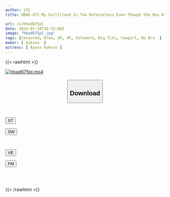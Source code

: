 ```yaml
---
author: j91
title: HBAD-675 My Girlfriend Is Too Defenseless Even Though She Has Divine Breasts That Were Targeted By My Friends... Kokoro Ayase

url: /v/hbad675pl
date: 2024-01-10T16:15:00Z
image: "hbad675pl.jpg"
tags: [Censored, Blow, 3P, 4P, Solowork, Big Tits, Cowgirl, No Bra	]
maker: [ Hibino  ]
actress: [ Ayase Kokoro ]
---
```



{{< rawhtml >}}

<div class="video" data-videoid="rKLaxRdAv2UY8z">
    <a href="javascript:;">
        <img src="/v/hbad675pl/hbad675pl.jpg" width="WIDTH" height="HEIGHT" alt="hbad675pl.mp4" loading="lazy">
    </a>
</div>

<script type="text/javascript" src="https://j91.asia/asset/on-demand-st.js"></script>

<br>
  <link rel="stylesheet" href="https://j91.asia/asset/bs5.css">
  
  <center>
  <button class="btn btn-primary" type="button" data-bs-toggle="collapse" data-bs-target=".multi-collapse" aria-expanded="false" aria-controls="multiCollapseExample1 multiCollapseExample2"><h2>Download</h2></button></center>
</p>
<div class="row">
  <div class="col">
    <div class="collapse multi-collapse" id="multiCollapseExample1">
      <div class="card card-body">
	      	      <br>
<div class="buttons">  
<p><a href="https://streamtape.to/v/rKLaxRdAv2UY8z" target="_blank"><button class="btn-hover color-3"><i class="fa fa-download"></i> ST</button></a></p>
<p><a href="https://flaswish.com/dol3vdgs7yjz" target="_blank"><button class="btn-hover color-2"><i class="fa fa-download"></i> SW</button></a></p></div>
    </div>
  </div>
</div>
  <div class="col">
    <div class="collapse multi-collapse" id="multiCollapseExample2">
      <div class="card card-body">
	      <br>
<div class="buttons">
<p><a href="https://veev.to/d/219DsaYfXpqVlASbummNuMls3FC55uYSYY2mIBN" target="_blank"><button class="btn-hover color-9"><i class="fa fa-download"></i> VE</button></a></p>
<p><a href="https://filemoon.sx/d/ra6o70qghtrs/HBAD-675" target="_blank"><button class="btn-hover color-8"><i class="fa fa-download"></i> FM</button></a></p></div>
<br><br>
      </div>
    </div>
  </div>
</div>

{{< /rawhtml >}}